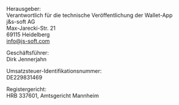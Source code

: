 Herausgeber:  
Verantwortlich für die technische Veröffentlichung der Wallet-App  
j&s-soft AG  
Max-Jarecki-Str. 21  
69115 Heidelberg  
[info@js-soft.com](mailto:info@js-soft.com)  

Geschäftsführer:  
Dirk Jennerjahn

Umsatzsteuer-Identifikationsnummer:  
DE229831469

Registergericht:  
HRB 337601, Amtsgericht Mannheim